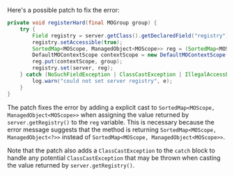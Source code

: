 Here's a possible patch to fix the error:
```java
private void registerHard(final MOGroup group) {
    try {
        Field registry = server.getClass().getDeclaredField("registry");
        registry.setAccessible(true);
        SortedMap<MOScope, ManagedObject<MOScope>> reg = (SortedMap<MOScope, ManagedObject<MOScope>>) server.getRegistry();
        DefaultMOContextScope contextScope = new DefaultMOContextScope(new OctetString(""), group.getScope());
        reg.put(contextScope, group);
        registry.set(server, reg);
    } catch (NoSuchFieldException | ClassCastException | IllegalAccessException e) {
        log.warn("could not set server registry", e);
    }
}
```
The patch fixes the error by adding a explicit cast to `SortedMap<MOScope, ManagedObject<MOScope>>` when assigning the value returned by `server.getRegistry()` to the `reg` variable. This is necessary because the error message suggests that the method is returning `SortedMap<MOScope, ManagedObject<?>>` instead of `SortedMap<MOScope, ManagedObject<MOScope>>`.

Note that the patch also adds a `ClassCastException` to the `catch` block to handle any potential `ClassCastException` that may be thrown when casting the value returned by `server.getRegistry()`.